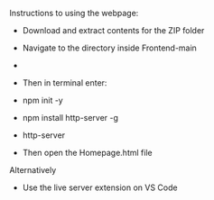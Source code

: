 Instructions to using the webpage:

- Download and extract contents for the ZIP folder
- Navigate to the directory inside Frontend-main
- 
- Then in terminal enter:
- npm init -y
- npm install http-server -g
- http-server

- Then open the Homepage.html file

Alternatively 
- Use the live server extension on VS Code 
